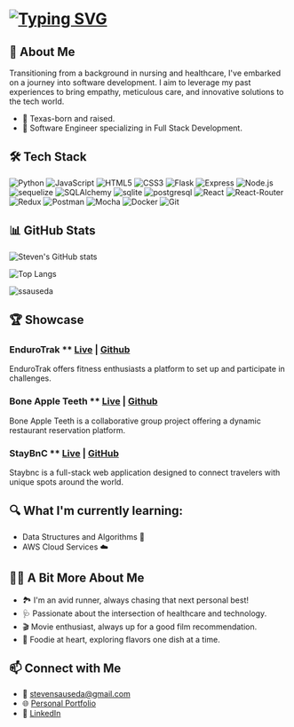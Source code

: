 <!--
### Hello, I'm Steven 👋
-->
# [![Typing SVG](https://readme-typing-svg.herokuapp.com?font=Fira+Code&pause=1000&color=007FFF&width=550&lines=Hi+I'm+Steven%2C+A+Full+Stack+Software+Engineer)](https://git.io/typing-svg)


## 🌱 About Me
Transitioning from a background in nursing and healthcare, I've embarked on a journey into software development. I aim to leverage my past experiences to bring empathy, meticulous care, and innovative solutions to the tech world.

- 📍 Texas-born and raised.
- 💼 Software Engineer specializing in Full Stack Development.

## 🛠 Tech Stack
![Python](https://img.shields.io/badge/Python-3776AB?style=for-the-badge&logo=python&logoColor=white)
![JavaScript](https://img.shields.io/badge/JavaScript-F7DF1E?style=for-the-badge&logo=javascript&logoColor=black)
![HTML5](https://img.shields.io/badge/HTML5-E34F26?style=for-the-badge&logo=html5&logoColor=white)
![CSS3](https://img.shields.io/badge/CSS3-1572B6?style=for-the-badge&logo=css3&logoColor=white)
![Flask](https://img.shields.io/badge/Flask-000000?style=for-the-badge&logo=flask&logoColor=white)
![Express](https://img.shields.io/badge/Express.js-404D59?style=for-the-badge)
![Node.js](https://img.shields.io/static/v1?style=for-the-badge&message=Node.js&color=339933&logo=Node.js&logoColor=FFFFFF&label=)
![sequelize](https://img.shields.io/badge/sequelize-323330?style=for-the-badge&logo=sequelize&logoColor=blue)
![SQLAlchemy](https://img.shields.io/static/v1?style=for-the-badge&message=SQLAlchemy&color=D71F00&logo=SQLAlchemy&logoColor=FFFFFF&label=)
![sqlite](https://img.shields.io/badge/SQLite-07405E?style=for-the-badge&logo=sqlite&logoColor=white)
![postgresql](https://img.shields.io/badge/PostgreSQL-316192?style=for-the-badge&logo=postgresql&logoColor=white)
![React](https://img.shields.io/badge/React-20232A?style=for-the-badge&logo=react&logoColor=61DAFB)
![React-Router](https://img.shields.io/badge/React_Router-CA4245?style=for-the-badge&logo=react-router&logoColor=white)
![Redux](https://img.shields.io/badge/Redux-593D88?style=for-the-badge&logo=redux&logoColor=white)
![Postman](https://img.shields.io/static/v1?style=for-the-badge&message=Postman&color=FF6C37&logo=Postman&logoColor=FFFFFF&label=)
![Mocha](https://img.shields.io/static/v1?style=for-the-badge&message=Mocha&color=8D6748&logo=Mocha&logoColor=FFFFFF&label=)
![Docker](https://img.shields.io/static/v1?style=for-the-badge&message=Docker&color=2496ED&logo=Docker&logoColor=FFFFFF&label=)
![Git](https://img.shields.io/static/v1?style=for-the-badge&message=Git&color=F05032&logo=Git&logoColor=FFFFFF&label=)


## 📊 GitHub Stats
![Steven's GitHub stats](https://github-readme-stats.vercel.app/api?username=ssauseda&show_icons=true&theme=dracula&count_private=true)

![Top Langs](https://github-readme-stats.vercel.app/api/top-langs/?username=ssauseda&layout=compact)

<p><img align="center" src="https://github-readme-streak-stats.herokuapp.com/?user=ssauseda&" alt="ssauseda" /></p>

## 🏆 Showcase
### EnduroTrak ** [Live](https://endurotrak.onrender.com/) | [Github](https://github.com/SSauseda/endurotrak)
  EnduroTrak offers fitness enthusiasts a platform to set up and participate in challenges.
### Bone Apple Teeth ** [Live](https://table-tango.onrender.com/) | [Github](https://github.com/bergmazz/open_table)
  Bone Apple Teeth is a collaborative group project offering a dynamic restaurant reservation platform.
### StayBnC ** [Live](https://staybnc.onrender.com/) | [GitHub](https://github.com/SSauseda/Staybnc)
  Staybnc is a full-stack web application designed to connect travelers with unique spots around the world.

##  🔍  What I'm currently learning:
- Data Structures and Algorithms 🤖
- AWS Cloud Services ☁️

## 🏃‍♂️ A Bit More About Me
- 🏞️ I'm an avid runner, always chasing that next personal best!
- 🩺 Passionate about the intersection of healthcare and technology.
- 🎬 Movie enthusiast, always up for a good film recommendation.
- 🍔 Foodie at heart, exploring flavors one dish at a time.


## 📫 Connect with Me
- 📧 [stevensauseda@gmail.com](stevensauseda@gmail.com)
- 🌐 [Personal Portfolio](www.stevensauseda.com)
- 💼 [LinkedIn](https://www.linkedin.com/in/stevensauseda/)

<!--
**SSauseda/ssauseda** is a ✨ _special_ ✨ repository because its `README.md` (this file) appears on your GitHub profile.

Here are some ideas to get you started:

- 🔭 I’m currently working on ...
- 🌱 I’m currently learning ...
- 👯 I’m looking to collaborate on ...
- 🤔 I’m looking for help with ...
- 💬 Ask me about ...
- 📫 How to reach me: ...
- 😄 Pronouns: ...
- ⚡ Fun fact: ...
-->
